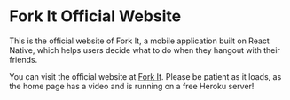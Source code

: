 # Fork It Official Website

This is the official website of Fork It, a mobile application built on React Native, which helps users decide what to do when they hangout with their friends.

You can visit the official website at [Fork It](https://forkit.co). Please be patient as it loads, as the home page has a video and is running on a free Heroku server!
